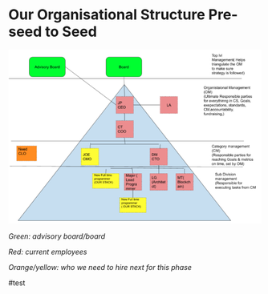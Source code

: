 # Our Organisational Structure Pre-seed to Seed

![alt Organisational Structure Chart](https://github.com/creditstretcher/handbook/blob/master/assets/images/organisational-structure.png?raw=true)

_Green: advisory board/board_

_Red: current employees_

_Orange/yellow: who we need to hire next for this phase_

#test
